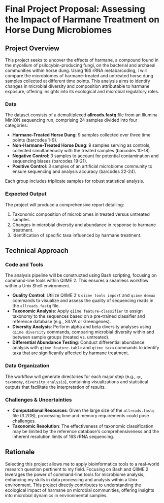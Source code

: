 # **Final Project Proposal: Assessing the Impact of Harmane Treatment on Horse Dung Microbiomes**


## **Project Overview**

This project seeks to uncover the effects of harmane, a compound found in the mycelium of psilocybin-producing fungi, on the bacterial and archaeal communities within horse dung. Using 16S rRNA metabarcoding, I will compare the microbiomes of harmane-treated and untreated horse dung samples collected at different time points. This analysis aims to identify changes in microbial diversity and composition attributable to harmane exposure, offering insights into its ecological and microbial regulatory roles.

### **Data**

The dataset consists of a demultiplexed **allreads.fastq** file from an Illumina MinION sequencing run, comprising 24 samples divided into four categories:

-   **Harmane-Treated Horse Dung**: 9 samples collected over three time points (barcodes 1-9).
-   **Non-Harmane-Treated Horse Dung**: 9 samples serving as controls, collected simultaneously with the treated samples (barcodes 10-18).
-   **Negative Control**: 3 samples to account for potential contamination and sequencing biases (barcodes 19-21).
-   **Positive Control**: 3 samples of an artificial microbiome community to ensure sequencing and analysis accuracy (barcodes 22-24).

Each group includes triplicate samples for robust statistical analysis.

### **Expected Output**

The project will produce a comprehensive report detailing:

1.  Taxonomic composition of microbiomes in treated versus untreated samples.
2.  Changes in microbial diversity and abundance in response to harmane treatment.
3.  Identification of specific taxa influenced by harmane treatment.


## **Technical Approach**

### **Code and Tools**

The analysis pipeline will be constructed using Bash scripting, focusing on command-line tools within QIIME 2. This ensures a seamless workflow within a Unix Shell environment.

-   **Quality Control**: Utilize QIIME 2's ```qiime tools import``` and ```qiime demux``` commands to visualize and assess the quality of sequencing reads in the ```allreads.fastq``` file.
-   **Taxonomic Analysis**: Apply ```qiime feature-classifier``` to assign taxonomy to the sequences based on a pre-trained classifier and reference database (e.g., SILVA or Greengenes).
-   **Diversity Analysis**: Perform alpha and beta diversity analyses using ```qiime diversity``` commands, comparing microbial diversity within and between sample groups (treated vs. untreated).
-   **Differential Abundance Testing**: Conduct differential abundance analysis with ```qiime feature-table``` and ```qiime taxa``` commands to identify taxa that are significantly affected by harmane treatment.

### **Data Organization**

The workflow will generate directories for each major step (e.g., ```qc```, ```taxonomy```, ```diversity_analysis```), containing visualizations and statistical outputs that facilitate the interpretation of results.

### **Challenges & Uncertainties**

-   **Computational Resources**: Given the large size of the ```allreads.fastq``` file (3.2GB), processing time and memory requirements could pose challenges.
-   **Taxonomic Resolution**: The effectiveness of taxonomic classification may be limited by the reference database's comprehensiveness and the inherent resolution limits of 16S rRNA sequencing.

## **Rationale**

Selecting this project allows me to apply bioinformatics tools to a real-world research question pertinent to my field. Focusing on Bash and QIIME 2 leverages the power of command-line tools for microbiome analysis, enhancing my skills in data processing and analysis within a Unix environment. This project directly contributes to understanding the ecological impact of harmane on microbial communities, offering insights into microbial dynamics in environmental samples.
